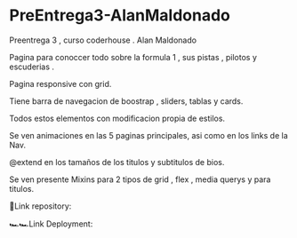 # PreEntrega3-AlanMaldonado
Preentrega 3 , curso coderhouse . Alan Maldonado

Pagina para conoccer todo sobre la formula 1 , sus pistas , pilotos y escuderias .

Pagina responsive con grid.

Tiene barra de navegacion de boostrap , sliders, tablas y cards.

Todos estos elementos con modificacion propia de estilos.

Se ven animaciones en las 5 paginas principales, asi como en los links de la Nav.

@extend en los tamaños de los titulos y subtitulos de bios.

Se ven presente Mixins para 2 tipos de grid , flex , media querys y para titulos.

🚥Link repository:

🏎️🏎️Link Deployment: 